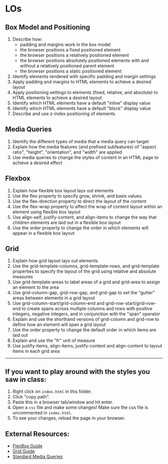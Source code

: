 # LOs
## Box Model and Positioning
1. Describe how:
    * padding and margins work in the box model
    * the browser positions a fixed positioned element
    * the browser positions a relatively positioned element
    * the browser positions absolutely positioned elements with and without a relatively positioned parent element
    * the browser positions a static positioned element
2. Identify elements rendered with specific padding and margin settings
3. Apply padding and margins to HTML elements to achieve a desired layout
4. Apply positioning settings to elements (fixed, relative, and absolute) to HTML elements to achieve a desired layout
5. Identify which HTML elements have a default "inline" display value
6. Identify which HTML elements have a default "block" display value
7. Describe and use z-index positioning of elements

## Media Queries
1. Identify the different types of media that a media query can target
2. Explain how the media features (and prefixed subfeatures) of "aspect ratio", "height", "orientation", and "width" are applied
3. Use media queries to change the styles of content in an HTML page to achieve a desired effect

## Flexbox
1. Explain how flexible box layout lays out elements
2. Use the flex property to specify grow, shrink, and basis values.
3. Use the flex-direction property to direct the layout of the content
4. Use the flex-wrap property to affect the wrap of content layout within an element using flexible box layout
5. Use align-self, justify-content, and align-items to change the way that children elements are laid out in a flexible box layout
6. Use the order property to change the order in which elements will appear in a flexible box layout

## Grid
1. Explain how grid layout lays out elements
2. Use the grid-template-columns, grid-template-rows, and grid-template properties to specify the layout of the grid using relative and absolute measures
3. Use grid-template-areas to label areas of a grid and grid-area to assign an element to the area
4. Use grid-column-gap, grid-row-gap, and grid-gap to set the "gutter" areas between elements in a grid layout
5. Use grid-column-start/grid-column-end and grid-row-start/grid-row-end to create spans across multiple columns and rows with positive integers, negative integers, and in conjunction with the "span" operator
6. Explain and use the shorthand versions of grid-column and grid-row to define how an element will span a grid layout
7. Use the order property to change the default order in which items are laid out
8. Explain and use the "fr" unit of measure
9. Use justify-items, align-items, justify-content and align-content to layout items in each grid area
___
## If you want to play around with the styles you saw in class:
1. Right click on `index.html` in this folder.
2. Click "copy path".
3. Paste this in a browser tab/window and hit enter.
4. Open a `css` file and make some changes! Make sure the css file is uncommented in `index.html`.
5. To see your changes, reload the page in your browser.

## External Resources:
* [FlexBox Guide](https://css-tricks.com/snippets/css/a-guide-to-flexbox/)
* [Grid Guide](https://css-tricks.com/snippets/css/complete-guide-grid/)
* [Standard Media Queries](https://css-tricks.com/snippets/css/media-queries-for-standard-devices/)